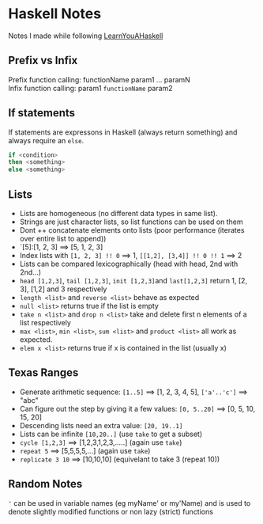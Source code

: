 # Haskell Notes
Notes I made while following [LearnYouAHaskell](http://learnyouahaskell.com/)

## Prefix vs Infix
Prefix function calling: functionName param1 ... paramN   
Infix function calling: param1 `functionName` param2

## If statements
If statements are expressons in Haskell (always return something) and always require an `else`.
```haskell
if <condition>
then <something>
else <something>
```

## Lists
- Lists are homogeneous (no different data types in same list).
- Strings are just character lists, so list functions can be used on them
- Dont ++ concatenate elements onto lists (poor performance (iterates over entire list to append))
- `[5]:[1, 2, 3] ==> [5, 1, 2, 3]
- Index lists with `[1, 2, 3] !! 0` ==> 1, `[[1,2], [3,4]] !! 0 !! 1` ==> 2
- Lists can be compared lexicographically (head with head, 2nd with 2nd...)
- `head [1,2,3]`, `tail [1,2,3]`, `init [1,2,3]`and `last[1,2,3]` return 1, [2, 3], [1,2] and 3 respectively
- `length <list>` and `reverse <list>` behave as expected
- `null <list>` returns true if the list is empty
- `take n <list>` and `drop n <list>` take and delete first n elements of a list respectively
- `max <list>`, `min <list>`, `sum <list>` and `product <list>` all work as expected.
- `elem x <list>` returns true if x is contained in the list (usually x)

## Texas Ranges
- Generate arithmetic sequence: `[1..5]` ==> [1, 2, 3, 4, 5], `['a'..'c']` ==> "abc"
- Can figure out the step by giving it a few values: `[0, 5..20]` ==> [0, 5, 10, 15, 20]
- Descending lists need an extra value: `[20, 19..1]`
- Lists can be infinite `[10,20..]` (use `take` to get a subset)
- `cycle [1,2,3]` ==> [1,2,3,1,2,3,.....] (again use `take`)
- `repeat 5` ==> [5,5,5,5,...] (again use `take`)
- `replicate 3 10` ==> [10,10,10] (equivelant to take 3 (repeat 10))

## Random Notes
`'` can be used in variable names (eg myName' or my'Name) and is used to denote slightly modified functions or non lazy (strict) functions



